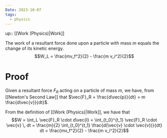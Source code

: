 ```yaml
---
Date: 2023-10-07
tags:
  - physics
---
```

up:: [[Work (Physics)|Work]]

The work of a resultant force done upon a particle with mass $m$ equals the change of its kinetic energy. 
$$W_L = \frac{mv_f^2}{2} - \frac{m v_i^2}{2}$$
# Proof
Given a resultant force $F_R$ acting on a particle of mass $m$, we have, from [[Newton's Second Law]] that $\vec{F}_R = \frac{d\vec{p}}{dt} = m \frac{d\vec{v}}{dt}$.

From the definition of [[Work (Physics)|Work]], we have that
$$W = \int_L \vec{F}_R \cdot d\vec{l} = \int_{t_0}^{t_1} \vec{F}_R \cdot \vec{v} \, dt = \frac{m}{2} \int_{t_0}^{t_1} \frac{d(\vec{v} \cdot \vec{v})}{dt} dt = \frac{mv_f^2}{2} - \frac{m v_i^2}{2}$$
